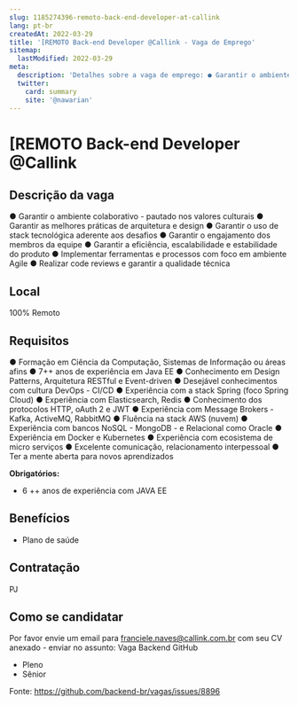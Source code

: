 ```yaml
---
slug: 1185274396-remoto-back-end-developer-at-callink
lang: pt-br
createdAt: 2022-03-29
title: '[REMOTO Back-end Developer @Callink - Vaga de Emprego'
sitemap:
  lastModified: 2022-03-29
meta:
  description: 'Detalhes sobre a vaga de emprego: ● Garantir o ambiente colaborativo - pautado nos valores culturais ● Garantir as melhores práticas de arquitetura e design ● Garantir o uso de stack tecnológica aderente aos desafios ● Garantir o engajamento dos membros da equipe ● Garantir a eficiência, escalabilidade e estabilidade do produto ● Implementar ferramentas e processos com foco em ambiente Agile ● Realizar code reviews e garantir a qualidade técnica'
  twitter:
    card: summary
    site: '@nawarian'
---
```


# [REMOTO Back-end Developer @Callink

## Descrição da vaga

● Garantir o ambiente colaborativo - pautado nos valores culturais
● Garantir as melhores práticas de arquitetura e design
● Garantir o uso de stack tecnológica aderente aos desafios
● Garantir o engajamento dos membros da equipe
● Garantir a eficiência, escalabilidade e estabilidade do produto
● Implementar ferramentas e processos com foco em ambiente Agile
● Realizar code reviews e garantir a qualidade técnica

## Local

100% Remoto

## Requisitos


● Formação em Ciência da Computação, Sistemas de Informação ou áreas afins
● 7++ anos de experiência em Java EE
● Conhecimento em Design Patterns, Arquitetura RESTful e Event-driven
● Desejável conhecimentos com cultura DevOps - CI/CD
● Experiência com a stack Spring (foco Spring Cloud)
● Experiência com Elasticsearch, Redis
● Conhecimento dos protocolos HTTP, oAuth 2 e JWT
● Experiência com Message Brokers - Kafka, ActiveMQ, RabbitMQ
● Fluência na stack AWS (nuvem)
● Experiência com bancos NoSQL - MongoDB - e Relacional como Oracle
● Experiência em Docker e Kubernetes
● Experiência com ecosistema de micro serviços
● Excelente comunicação, relacionamento interpessoal
● Ter a mente aberta para novos aprendizados

**Obrigatórios:**
- 6 ++ anos de experiência com JAVA EE


## Benefícios

- Plano de saúde

## Contratação

PJ 

## Como se candidatar

Por favor envie um email para franciele.naves@callink.com.br com seu CV anexado - enviar no assunto: Vaga Backend GitHub

- Pleno
- Sênior



Fonte: https://github.com/backend-br/vagas/issues/8896